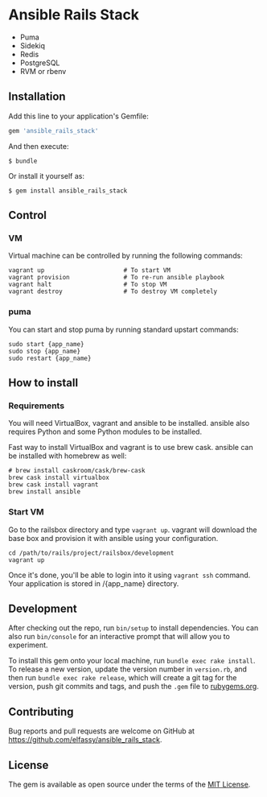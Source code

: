 # Ansible Rails Stack

- Puma
- Sidekiq
- Redis
- PostgreSQL
- RVM or rbenv

## Installation

Add this line to your application's Gemfile:

```ruby
gem 'ansible_rails_stack'
```

And then execute:

    $ bundle

Or install it yourself as:

    $ gem install ansible_rails_stack


## Control
### VM
Virtual machine can be controlled by running the following commands:

```
vagrant up                      # To start VM
vagrant provision               # To re-run ansible playbook
vagrant halt                    # To stop VM
vagrant destroy                 # To destroy VM completely
```

### puma
You can start and stop puma by running standard upstart commands:

```
sudo start {app_name}
sudo stop {app_name}
sudo restart {app_name}
```

## How to install
### Requirements
You will need VirtualBox, vagrant and ansible to be installed. ansible also requires Python and some Python modules to be installed.

Fast way to install VirtualBox and vagrant is to use brew cask. ansible can be installed with homebrew as well:

```
# brew install caskroom/cask/brew-cask
brew cask install virtualbox
brew cask install vagrant
brew install ansible
```


### Start VM
Go to the railsbox directory and type `vagrant up`. vagrant will download the base box and provision it with ansible using your configuration.

```
cd /path/to/rails/project/railsbox/development
vagrant up
```

Once it's done, you'll be able to login into it using `vagrant ssh` command. Your application is stored in /{app_name} directory.

## Development

After checking out the repo, run `bin/setup` to install dependencies. You can also run `bin/console` for an interactive prompt that will allow you to experiment.

To install this gem onto your local machine, run `bundle exec rake install`. To release a new version, update the version number in `version.rb`, and then run `bundle exec rake release`, which will create a git tag for the version, push git commits and tags, and push the `.gem` file to [rubygems.org](https://rubygems.org).

## Contributing

Bug reports and pull requests are welcome on GitHub at https://github.com/elfassy/ansible_rails_stack.


## License

The gem is available as open source under the terms of the [MIT License](http://opensource.org/licenses/MIT).

